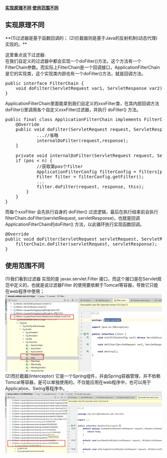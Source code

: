 **[实现原理不同](#principal)
[使用范围不同](#scope)**
<h2 id="principal">实现原理不同</h2>
**(1)过滤器是基于函数回调的；  
(2)拦截器则是基于Java的反射机制(动态代理)实现的。**  

这里重点说下过滤器:  
在我们自定义的过滤器中都会实现一个doFilter()方法，这个方法有一个FilterChain参数。而实际上FilterChain是一个回调接口，ApplicationFilterChain是它的实现类，这个实现类内部也有一个doFilter()方法，就是回调方法。  
<pre>
public interface FilterChain {
    void doFilter(ServletRequest var1, ServletResponse var2) throws IOException, ServletException;
}
</pre>
ApplicationFilterChain里面能拿到我们自定义的xxxFilter类，在其内部回调方法doFilter()里调用各个自定义xxxFilter过滤器，并执行 doFilter() 方法。	
<pre>
public final class ApplicationFilterChain implements FilterChain {
    @Override
    public void doFilter(ServletRequest request, ServletResponse response) {
            ...//省略
            internalDoFilter(request,response);
    }
 
    private void internalDoFilter(ServletRequest request, ServletResponse response){
    if (pos < n) {
            //获取第pos个filter    
            ApplicationFilterConfig filterConfig = filters[pos++];        
            Filter filter = filterConfig.getFilter();
            ...
            filter.doFilter(request, response, this);
        }
    }
}
</pre>
而每个xxxFilter 会先执行自身的 doFilter() 过滤逻辑，最后在执行结束前会执行filterChain.doFilter(servletRequest, servletResponse)，也就是回调ApplicationFilterChain的doFilter() 方法，以此循环执行实现函数回调。
<pre>
@Override
public void doFilter(ServletRequest servletRequest, ServletResponse servletResponse, FilterChain filterChain) throws IOException, ServletException {
	filterChain.doFilter(servletRequest, servletResponse);
}
</pre>
<span id="scope"><h2 > 使用范围不同 </h2></span>
(1)我们看到过滤器 实现的是 javax.servlet.Filter 接口，而这个接口是在Servlet规范中定义的，也就是说过滤器Filter 的使用要依赖于Tomcat等容器，导致它只能在web程序中使用；  
![](../../resources/web/filter.jpg)
(2)而拦截器(Interceptor) 它是一个Spring组件，并由Spring容器管理，并不依赖Tomcat等容器，是可以单独使用的。不仅能应用在web程序中，也可以用于Application、Swing等程序中。
![](../../resources/web/interceptor.jpg)

